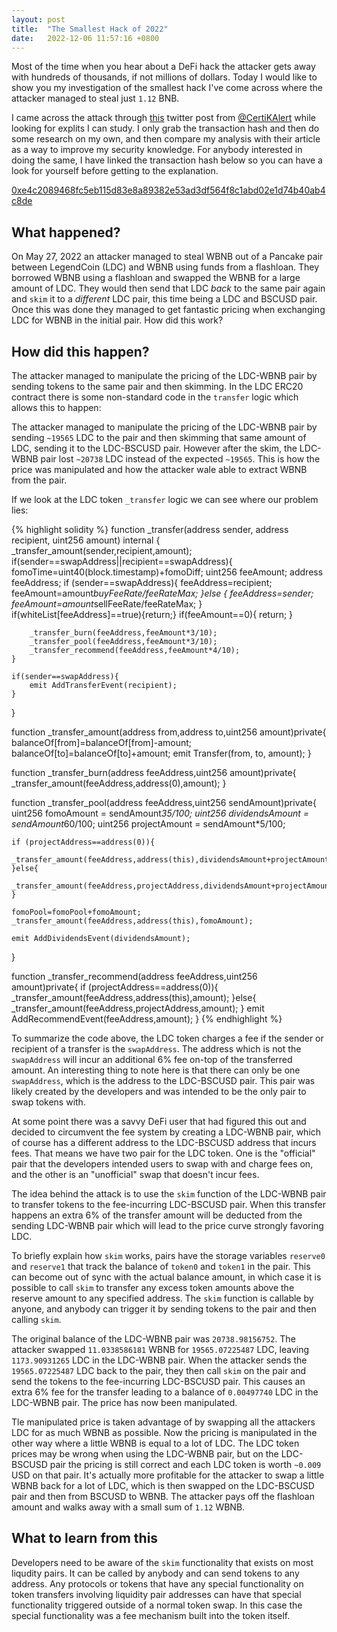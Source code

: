 ```yaml
---
layout: post
title:  "The Smallest Hack of 2022"
date:   2022-12-06 11:57:16 +0800
---
```


Most of the time when you hear about a DeFi hack the attacker gets away with hundreds of thousands, if not millions of dollars. Today I would like to show you my investigation of the smallest hack I've come across where the attacker managed to steal just `1.12` BNB. 

I came across the attack through [this](https://twitter.com/CertiKAlert/status/1596646156951384064) twitter post from [@CertiKAlert](https://twitter.com/CertiKAlert) while looking for explits I can study. I only grab the transaction hash and then do some research on my own, and then compare my analysis with their article as a way to improve my security knowledge. For anybody interested in doing the same, I have linked the transaction hash below so you can have a look for yourself before getting to the explanation.

[0xe4c2089468fc5eb115d83e8a89382e53ad3df564f8c1abd02e1d74b40ab4c8de](https://bscscan.com/tx/0xe4c2089468fc5eb115d83e8a89382e53ad3df564f8c1abd02e1d74b40ab4c8de)

## What happened?

On May 27, 2022 an attacker managed to steal WBNB out of a Pancake pair between LegendCoin (LDC) and WBNB using funds from a flashloan. They borrowed WBNB using a flashloan and swapped the WBNB for a large amount of LDC. They would then send that LDC _back_ to the same pair again and `skim` it to a _different_ LDC pair, this time being a LDC and BSCUSD pair. Once this was done they managed to get fantastic pricing when exchanging LDC for WBNB in the initial pair. How did this work?

## How did this happen?

The attacker managed to manipulate the pricing of the LDC-WBNB pair by sending tokens to the same pair and then skimming. In the LDC ERC20 contract there is some non-standard code in the `transfer` logic which allows this to happen:

The attacker managed to manipulate the pricing of the LDC-WBNB pair by sending `~19565` LDC to the pair and then skimming that same amount of LDC, sending it to the LDC-BSCUSD pair. However after the skim, the LDC-WBNB pair lost `~20738` LDC instead of the expected `~19565`. This is how the price was manipulated and how the attacker wale able to extract WBNB from the pair. 

If we look at the LDC token `_transfer` logic we can see where our problem lies:

{% highlight solidity %}
function _transfer(address sender, address recipient, uint256 amount) internal {
    _transfer_amount(sender,recipient,amount);
    if(sender==swapAddress||recipient==swapAddress){
        fomoTime=uint40(block.timestamp)+fomoDiff;
        uint256 feeAmount;
        address feeAddress;
        if (sender==swapAddress){
                feeAddress=recipient;
                feeAmount=amount*buyFeeRate/feeRateMax;
        }else {
                feeAddress=sender;
                feeAmount=amount*sellFeeRate/feeRateMax;
        }
        if(whiteList[feeAddress]==true){return;}
        if(feeAmount==0){
            return;
        }

        _transfer_burn(feeAddress,feeAmount*3/10);
        _transfer_pool(feeAddress,feeAmount*3/10);
        _transfer_recommend(feeAddress,feeAmount*4/10);
    }

    if(sender==swapAddress){
        emit AddTransferEvent(recipient);
    }
}

function _transfer_amount(address from,address to,uint256 amount)private{
    balanceOf[from]=balanceOf[from]-amount;
    balanceOf[to]=balanceOf[to]+amount;
    emit Transfer(from, to, amount);
}

function _transfer_burn(address feeAddress,uint256 amount)private{
    _transfer_amount(feeAddress,address(0),amount);
}

function _transfer_pool(address feeAddress,uint256 sendAmount)private{
    uint256 fomoAmount = sendAmount*35/100;
    uint256 dividendsAmount = sendAmount*60/100;
    uint256 projectAmount = sendAmount*5/100;

    if (projectAddress==address(0)){
        _transfer_amount(feeAddress,address(this),dividendsAmount+projectAmount);
    }else{
        _transfer_amount(feeAddress,projectAddress,dividendsAmount+projectAmount);
    }

    fomoPool=fomoPool+fomoAmount;
    _transfer_amount(feeAddress,address(this),fomoAmount);

    emit AddDividendsEvent(dividendsAmount);
}

function _transfer_recommend(address feeAddress,uint256 amount)private{
    if (projectAddress==address(0)){
        _transfer_amount(feeAddress,address(this),amount);
    }else{
        _transfer_amount(feeAddress,projectAddress,amount);
    }
    emit AddRecommendEvent(feeAddress,amount);
}
{% endhighlight %}

To summarize the code above, the LDC token charges a fee if the sender or recipient of a transfer is the `swapAddress`. The address which is not the `swapAddress` will incur an additional 6% fee on-top of the transferred amount. An interesting thing to note here is that there can only be one `swapAddress`, which is the address to the LDC-BSCUSD pair. This pair was likely created by the developers and was intended to be the only pair to swap tokens with.

At some point there was a savvy DeFi user that had figured this out and decided to circumvent the fee system by creating a LDC-WBNB pair, which of course has a different address to the LDC-BSCUSD address that incurs fees. That means we have two pair for the LDC token. One is the "official" pair that the developers intended users to swap with and charge fees on, and the other is an "unofficial" swap that doesn't incur fees.

The idea behind the attack is to use the `skim` function of the LDC-WBNB pair to transfer tokens to the fee-incurring LDC-BSCUSD pair. When this transfer happens an extra 6% of the transfer amount will be deducted from the sending LDC-WBNB pair which will lead to the price curve strongly favoring LDC. 

To briefly explain how `skim` works, pairs have the storage variables `reserve0` and `reserve1` that track the balance of `token0` and `token1` in the pair. This can become out of sync with the actual balance amount, in which case it is possible to call `skim` to transfer any excess token amounts above the reserve amount to any specified address. The `skim` function is callable by anyone, and anybody can trigger it by sending tokens to the pair and then calling `skim`.

The original balance of the LDC-WBNB pair was `20738.98156752`. The attacker swapped `11.0338586181` WBNB for `19565.07225487` LDC, leaving `1173.90931265` LDC in the LDC-WBNB pair. When the attacker sends the `19565.07225487` LDC back to the pair, they then call `skim` on the pair and send the tokens to the fee-incurring LDC-BSCUSD pair. This causes an extra 6% fee for the transfer leading to a balance of `0.00497740` LDC in the LDC-WBNB pair. The price has now been manipulated.

Tle manipulated price is taken advantage of by swapping all the attackers LDC for as much WBNB as possible. Now the pricing is manipulated in the other way where a little WBNB is equal to a lot of LDC. The LDC token prices may be wrong when using the LDC-WBNB pair, but on the LDC-BSCUSD pair the pricing is still correct and each LDC token is worth `~0.009` USD on that pair. It's actually more profitable for the attacker to swap a little WBNB back for a lot of LDC, which is then swapped on the LDC-BSCUSD pair and then from BSCUSD to WBNB. The attacker pays off the flashloan amount and walks away with a small sum of `1.12` WBNB. 

## What to learn from this

Developers need to be aware of the `skim` functionality that exists on most liqudity pairs. It can be called by anybody and can send tokens to any address. Any protocols or tokens that have any special functionality on token transfers involving liquidity pair addresses can have that special functionality triggered outside of a normal token swap. In this case the special functionality was a fee mechanism built into the token itself.

[jekyll-docs]: https://jekyllrb.com/docs/home
[jekyll-gh]:   https://github.com/jekyll/jekyll
[jekyll-talk]: https://talk.jekyllrb.com/
